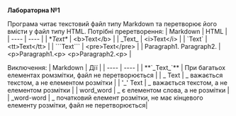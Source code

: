 
**Лабораторна №1**


Програма читає текстовий файл типу Markdown та перетворює його вмісти у файл типу HTML.
Потрібні преретворення:
| Markdown                      | HTML                                    |
| ----                          | ----                                    |
| \**Text\**                    | \<b>Text\</b>                           |
| \_Text\_                      | \<i>Text\</i>                           |
| \`Text\`                      | \<tt>Text\</tt>                         |
| \```Text\```                  | \<pre>Text\</pre>                       |
| Paragraph1.    Paragraph2.    | \<p>Paragraph1.\<p> \<p>Paragraph2.\<p> |

Виключення:
| Markdown           | Дії                                                                                      |
| ----               | ----                                                                                     |
| \*\*\`\_Text\_\`\*\* | При багатьох елементах ромзмітки, файл не перетворюється                                 |
| _ Text             | _ важається текстом, а не елементом розмітки                                             |
| \'_\' Text         | _ важається текстом, а не елементом розмітки                                             |
| word_word          | _ є елементом слова, а не розмітки                                                       |
| _word-word         | _ початковий елемент розмітки, не має кінцевого елементу розмітки, файл не перетворюється|

